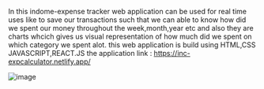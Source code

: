 In this indome-expense tracker web application  can be used for real time uses like to save our transactions such that we can able to know how did we spent our money throughout the week,month,year etc 
and also they are charts whcich gives us visual representation of how much did we spent on which category we spent alot.
this web application is build using HTML,CSS JAVASCRIPT,REACT.JS
the application link : https://inc-expcalculator.netlify.app/

![image](https://github.com/user-attachments/assets/49ebe3c2-58ee-46ea-a3e7-6183e02110c7)
